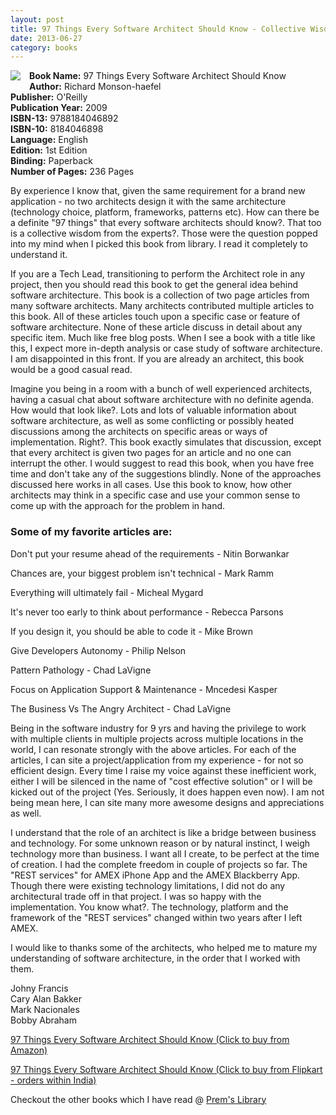 ```yaml
---
layout: post
title: 97 Things Every Software Architect Should Know - Collective Wisdom from the Experts
date: 2013-06-27
category: books
---
```


<img style="clear: left; float: left; margin-bottom: 1em; margin-right: 1em;" 
src="{{site.img-url}}/97-things-every-software-architect-should-know-richard-monson-haefel.jpg"/>   

**Book Name:** 97 Things Every Software Architect Should Know  
**Author:** Richard Monson-haefel  
**Publisher:** O'Reilly  
**Publication Year:** 2009  
**ISBN-13:** 9788184046892  
**ISBN-10:** 8184046898  
**Language:** English  
**Edition:** 1st Edition  
**Binding:** Paperback  
**Number of Pages:** 236 Pages  
  
By experience I know that, given the same requirement for a brand new application - no two architects design it with the same architecture (technology choice, platform, frameworks, patterns etc). How can there be a definite "97 things" that every software architects should know?. That too is a collective wisdom from the experts?. Those were the question popped into my mind when I picked this book from library. I read it completely to understand it.  
  
If you are a Tech Lead, transitioning to perform the Architect role in any project, then you should read this book to get the general idea behind software architecture. This book is a collection of two page articles from many software architects. Many architects contributed multiple articles to this book. All of these articles touch upon a specific case or feature of software architecture. None of these article discuss in detail about any specific item. Much like free blog posts. When I see a book with a title like this, I expect more in-depth analysis or case study of software architecture. I am disappointed in this front. If you are already an architect, this book would be a good casual read.  
  
Imagine you being in a room with a bunch of well experienced architects, having a casual chat about software architecture with no definite agenda. How would that look like?. Lots and lots of valuable information about software architecture, as well as some conflicting or possibly heated discussions among the architects on specific areas or ways of implementation. Right?. This book exactly simulates that discussion, except that every architect is given two pages for an article and no one can interrupt the other. I would suggest to read this book, when you have free time and don't take any of the suggestions blindly. None of the approaches discussed here works in all cases. Use this book to know, how other architects may think in a specific case and use your common sense to come up with the approach for the problem in hand.  
  
### Some of my favorite articles are:  
  
Don't put your resume ahead of the requirements - Nitin Borwankar  
  
Chances are, your biggest problem isn't technical - Mark Ramm  
  
Everything will ultimately fail - Micheal Mygard  
  
It's never too early to think about performance - Rebecca Parsons  
  
If you design it, you should be able to code it - Mike Brown  
  
Give Developers Autonomy - Philip Nelson  
  
Pattern Pathology - Chad LaVigne  
  
Focus on Application Support & Maintenance - Mncedesi Kasper  
  
The Business Vs The Angry Architect - Chad LaVigne  
  
Being in the software industry for 9 yrs and having the privilege to work with multiple clients in multiple projects across multiple locations in the world, I can resonate strongly with the above articles. For each of the articles, I can site a project/application from my experience - for not so efficient design. Every time I raise my voice against these inefficient work, either I will be silenced in the name of "cost effective solution" or I will be kicked out of the project (Yes. Seriously, it does happen even now). I am not being mean here, I can site many more awesome designs and appreciations as well.   
  
I understand that the role of an architect is like a bridge between business and technology. For some unknown reason or by natural instinct, I weigh technology more than business. I want all I create, to be perfect at the time of creation. I had the complete freedom in couple of projects so far. The "REST services" for AMEX iPhone App and the AMEX Blackberry App. Though there were existing technology limitations, I did not do any architectural trade off in that project. I was so happy with the implementation. You know what?. The technology, platform and the framework of the "REST services" changed within two years after I left AMEX.   
  
I would like to thanks some of the architects, who helped me to mature my understanding of software architecture, in the order that I worked with them.  
  
Johny Francis  
Cary Alan Bakker  
Mark Nacionales  
Bobby Abraham  
  
[97 Things Every Software Architect Should Know (Click to buy from Amazon)](http://www.amazon.com/gp/product/059652269X/ref=as_li_qf_sp_asin_tl?ie=UTF8&camp=1789&creative=9325&creativeASIN=059652269X&linkCode=as2&tag=booiverea-20)  

[97 Things Every Software Architect Should Know (Click to buy from Flipkart - orders within India)](http://www.flipkart.com/97-things-every-software-architect-should-know-collective-wisdom-experts/p/itmczzj46scd5rtg?pid=9780596522698&affid=INPremkblo)  

Checkout the other books which I have read @ [Prem's Library]({{site.url}}/books/)  

